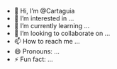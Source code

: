 - 👋 Hi, I’m @Cartaguia
- 👀 I’m interested in ...
- 🌱 I’m currently learning ...
- 💞️ I’m looking to collaborate on ...
- 📫 How to reach me ...
- 😄 Pronouns: ...
- ⚡ Fun fact: ...

<!---
Cartaguia/Cartaguia is a ✨ special ✨ repository because its `README.md` (this file) appears on your GitHub profile.
You can click the Preview link to take a look at your changes.
--->
